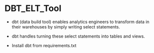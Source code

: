 # DBT_ELT_Tool


* dbt (data build tool) enables analytics engineers to transform data in their warehouses by simply writing select statements. 
* dbt handles turning these select statements into tables and views.

* Install dbt from requirements.txt

